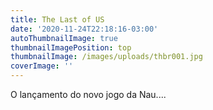 ```yaml
---
title: The Last of US
date: '2020-11-24T22:18:16-03:00'
autoThumbnailImage: true
thumbnailImagePosition: top
thumbnailImage: /images/uploads/thbr001.jpg
coverImage: ''
---
```

O lançamento do novo jogo da Nau....
